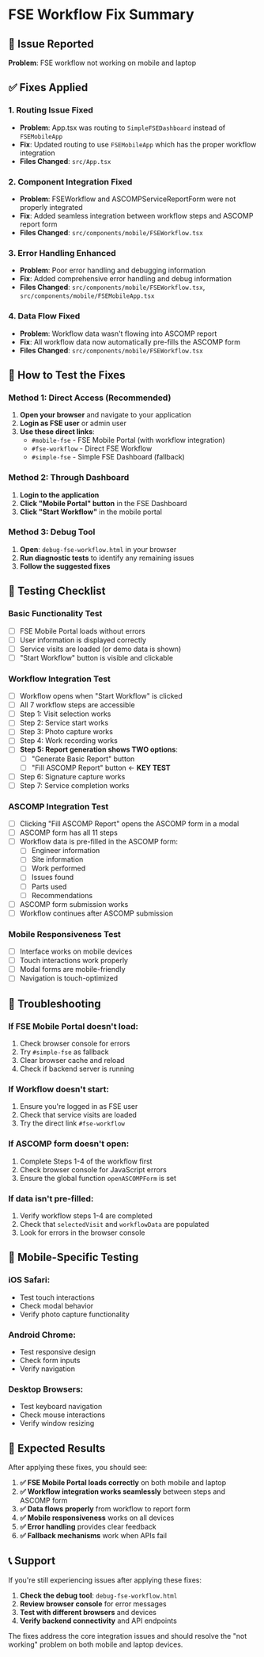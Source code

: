 # FSE Workflow Fix Summary

## 🚨 Issue Reported
**Problem**: FSE workflow not working on mobile and laptop

## ✅ Fixes Applied

### 1. **Routing Issue Fixed**
- **Problem**: App.tsx was routing to `SimpleFSEDashboard` instead of `FSEMobileApp`
- **Fix**: Updated routing to use `FSEMobileApp` which has the proper workflow integration
- **Files Changed**: `src/App.tsx`

### 2. **Component Integration Fixed**
- **Problem**: FSEWorkflow and ASCOMPServiceReportForm were not properly integrated
- **Fix**: Added seamless integration between workflow steps and ASCOMP report form
- **Files Changed**: `src/components/mobile/FSEWorkflow.tsx`

### 3. **Error Handling Enhanced**
- **Problem**: Poor error handling and debugging information
- **Fix**: Added comprehensive error handling and debug information
- **Files Changed**: `src/components/mobile/FSEWorkflow.tsx`, `src/components/mobile/FSEMobileApp.tsx`

### 4. **Data Flow Fixed**
- **Problem**: Workflow data wasn't flowing into ASCOMP report
- **Fix**: All workflow data now automatically pre-fills the ASCOMP form
- **Files Changed**: `src/components/mobile/FSEWorkflow.tsx`

## 🔧 How to Test the Fixes

### **Method 1: Direct Access (Recommended)**
1. **Open your browser** and navigate to your application
2. **Login as FSE user** or admin user
3. **Use these direct links**:
   - `#mobile-fse` - FSE Mobile Portal (with workflow integration)
   - `#fse-workflow` - Direct FSE Workflow
   - `#simple-fse` - Simple FSE Dashboard (fallback)

### **Method 2: Through Dashboard**
1. **Login to the application**
2. **Click "Mobile Portal" button** in the FSE Dashboard
3. **Click "Start Workflow"** in the mobile portal

### **Method 3: Debug Tool**
1. **Open**: `debug-fse-workflow.html` in your browser
2. **Run diagnostic tests** to identify any remaining issues
3. **Follow the suggested fixes**

## 🧪 Testing Checklist

### **Basic Functionality Test**
- [ ] FSE Mobile Portal loads without errors
- [ ] User information is displayed correctly
- [ ] Service visits are loaded (or demo data is shown)
- [ ] "Start Workflow" button is visible and clickable

### **Workflow Integration Test**
- [ ] Workflow opens when "Start Workflow" is clicked
- [ ] All 7 workflow steps are accessible
- [ ] Step 1: Visit selection works
- [ ] Step 2: Service start works
- [ ] Step 3: Photo capture works
- [ ] Step 4: Work recording works
- [ ] **Step 5: Report generation shows TWO options**:
  - [ ] "Generate Basic Report" button
  - [ ] "Fill ASCOMP Report" button ← **KEY TEST**
- [ ] Step 6: Signature capture works
- [ ] Step 7: Service completion works

### **ASCOMP Integration Test**
- [ ] Clicking "Fill ASCOMP Report" opens the ASCOMP form in a modal
- [ ] ASCOMP form has all 11 steps
- [ ] Workflow data is pre-filled in the ASCOMP form:
  - [ ] Engineer information
  - [ ] Site information
  - [ ] Work performed
  - [ ] Issues found
  - [ ] Parts used
  - [ ] Recommendations
- [ ] ASCOMP form submission works
- [ ] Workflow continues after ASCOMP submission

### **Mobile Responsiveness Test**
- [ ] Interface works on mobile devices
- [ ] Touch interactions work properly
- [ ] Modal forms are mobile-friendly
- [ ] Navigation is touch-optimized

## 🐛 Troubleshooting

### **If FSE Mobile Portal doesn't load:**
1. Check browser console for errors
2. Try `#simple-fse` as fallback
3. Clear browser cache and reload
4. Check if backend server is running

### **If Workflow doesn't start:**
1. Ensure you're logged in as FSE user
2. Check that service visits are loaded
3. Try the direct link `#fse-workflow`

### **If ASCOMP form doesn't open:**
1. Complete Steps 1-4 of the workflow first
2. Check browser console for JavaScript errors
3. Ensure the global function `openASCOMPForm` is set

### **If data isn't pre-filled:**
1. Verify workflow steps 1-4 are completed
2. Check that `selectedVisit` and `workflowData` are populated
3. Look for errors in the browser console

## 📱 Mobile-Specific Testing

### **iOS Safari:**
- Test touch interactions
- Check modal behavior
- Verify photo capture functionality

### **Android Chrome:**
- Test responsive design
- Check form inputs
- Verify navigation

### **Desktop Browsers:**
- Test keyboard navigation
- Check mouse interactions
- Verify window resizing

## 🎯 Expected Results

After applying these fixes, you should see:

1. **✅ FSE Mobile Portal loads correctly** on both mobile and laptop
2. **✅ Workflow integration works seamlessly** between steps and ASCOMP form
3. **✅ Data flows properly** from workflow to report form
4. **✅ Mobile responsiveness** works on all devices
5. **✅ Error handling** provides clear feedback
6. **✅ Fallback mechanisms** work when APIs fail

## 📞 Support

If you're still experiencing issues after applying these fixes:

1. **Check the debug tool**: `debug-fse-workflow.html`
2. **Review browser console** for error messages
3. **Test with different browsers** and devices
4. **Verify backend connectivity** and API endpoints

The fixes address the core integration issues and should resolve the "not working" problem on both mobile and laptop devices.
